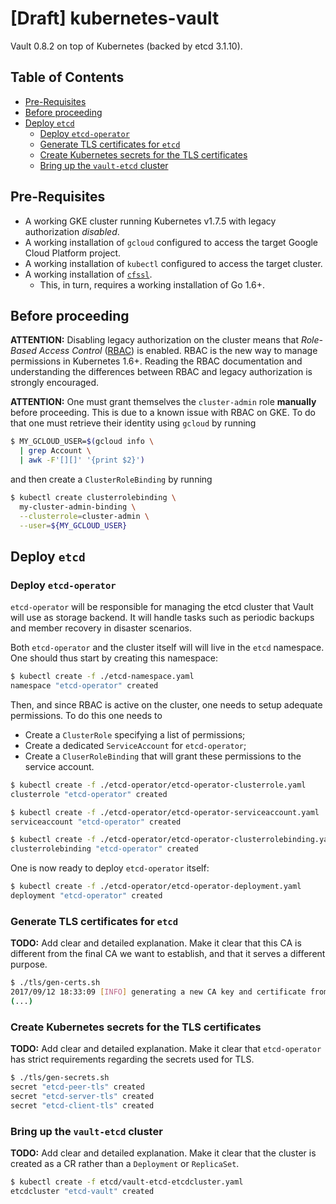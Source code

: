 # [Draft] kubernetes-vault

Vault 0.8.2 on top of Kubernetes (backed by etcd 3.1.10).

## Table of Contents

* [Pre-Requisites](#pre-requisites)
* [Before proceeding](#before-proceeding)
* [Deploy `etcd`](#deploy-etcd)
  * [Deploy `etcd-operator`](#deploy-etcd-operator)
  * [Generate TLS certificates for `etcd`](#generate-tls-certificates-for-etcd)
  * [Create Kubernetes secrets for the TLS certificates](#create-kubernetes-secrets-for-the-tls-certificates)
  * [Bring up the `vault-etcd` cluster](#bring-up-the-vault-etcd-cluster)

## Pre-Requisites

* A working GKE cluster running Kubernetes v1.7.5 with legacy authorization
  _disabled_.
* A working installation of `gcloud` configured to access the target Google
  Cloud Platform project.
* A working installation of `kubectl` configured to access the target cluster.
* A working installation of [`cfssl`](https://github.com/cloudflare/cfssl).
  * This, in turn, requires a working installation of Go 1.6+.

## Before proceeding

**ATTENTION:** Disabling legacy authorization on the cluster means that
_Role-Based Access Control_
([RBAC](https://kubernetes.io/docs/admin/authorization/rbac/)) is enabled. RBAC
is the new way to manage permissions in Kubernetes 1.6+. Reading the RBAC
documentation and understanding the differences between RBAC and legacy
authorization is strongly encouraged.

**ATTENTION:** One must grant themselves the `cluster-admin` role **manually**
before proceeding. This is due to a known issue with RBAC on GKE. To do that
one must retrieve their identity using `gcloud` by running

```bash
$ MY_GCLOUD_USER=$(gcloud info \
  | grep Account \
  | awk -F'[][]' '{print $2}')
```

and then create a `ClusterRoleBinding` by running

```bash
$ kubectl create clusterrolebinding \
  my-cluster-admin-binding \
  --clusterrole=cluster-admin \
  --user=${MY_GCLOUD_USER}
```

## Deploy `etcd`

### Deploy `etcd-operator`

`etcd-operator` will be responsible for managing the etcd cluster that Vault
will use as storage backend. It will handle tasks such as periodic backups and
member recovery in disaster scenarios.

Both `etcd-operator` and the cluster itself will will live in the `etcd`
namespace. One should thus start by creating this namespace:

```bash
$ kubectl create -f ./etcd-namespace.yaml
namespace "etcd-operator" created
```

Then, and since RBAC is active on the cluster, one needs to setup adequate
permissions. To do this one needs to

* Create a `ClusterRole` specifying a list of permissions;
* Create a dedicated `ServiceAccount` for `etcd-operator`;
* Create a `CluserRoleBinding` that will grant these permissions to the service
  account.

```bash
$ kubectl create -f ./etcd-operator/etcd-operator-clusterrole.yaml
clusterrole "etcd-operator" created
```

```bash
$ kubectl create -f ./etcd-operator/etcd-operator-serviceaccount.yaml
serviceaccount "etcd-operator" created
```

```bash
$ kubectl create -f ./etcd-operator/etcd-operator-clusterrolebinding.yaml
clusterrolebinding "etcd-operator" created
```

One is now ready to deploy `etcd-operator` itself:

```bash
$ kubectl create -f ./etcd-operator/etcd-operator-deployment.yaml
deployment "etcd-operator" created
```

### Generate TLS certificates for `etcd`

**TODO:** Add clear and detailed explanation. Make it clear that this CA is
different from the final CA we want to establish, and that it serves a
different purpose.

```bash
$ ./tls/gen-certs.sh
2017/09/12 18:33:09 [INFO] generating a new CA key and certificate from CSR
(...)
```

### Create Kubernetes secrets for the TLS certificates

**TODO:** Add clear and detailed explanation. Make it clear that
`etcd-operator` has strict requirements regarding the secrets used for TLS.

```bash
$ ./tls/gen-secrets.sh
secret "etcd-peer-tls" created
secret "etcd-server-tls" created
secret "etcd-client-tls" created
```

### Bring up the `vault-etcd` cluster

**TODO:** Add clear and detailed explanation. Make it clear that the cluster is
created as a CR rather than a `Deployment` or `ReplicaSet`.

```bash
$ kubectl create -f etcd/vault-etcd-etcdcluster.yaml
etcdcluster "etcd-vault" created
```